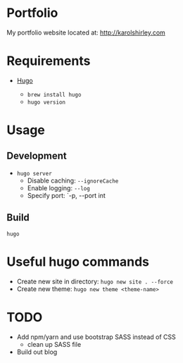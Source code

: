 # Portfolio

My portfolio website located at: <a href="http://karolshirley.com" target="_blank">http://karolshirley.com</a>

# Requirements

- <a href="https://gohugo.io/" target="_blank">Hugo</a>

  - `brew install hugo`
  - `hugo version`

# Usage

## Development

- `hugo server`
  - Disable caching: `--ignoreCache`
  - Enable logging: `--log`
  - Specify port: `-p, --port int

## Build

`hugo`

# Useful hugo commands

- Create new site in directory: `hugo new site . --force`
- Create new theme: `hugo new theme <theme-name>`


# TODO

- Add npm/yarn and use bootstrap SASS instead of CSS
  - clean up SASS file
- Build out blog